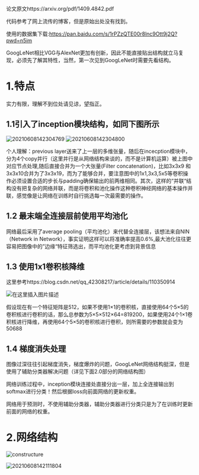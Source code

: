论文原文https://arxiv.org/pdf/1409.4842.pdf

代码参考了网上流传的博客，但是原始出处没有找到。

使用的数据集下载:https://pan.baidu.com/s/1rPZzQTE00r8lnc9Ott9j2Q?pwd=n5im




GoogLeNet相比VGG与AlexNet更加有创新，因此不能直接贴出结构就立马复现，必须先了解其特性，当然，第一次见到GoogLeNet时需要先看结构。

# 1.特点

实力有限，理解不到位处请见谅，望指正。

## 1.1引入了inception模块结构，如同下图所示

![20210608142304769](https://user-images.githubusercontent.com/74494790/170828132-85d28988-6f3e-45fe-b1e5-f572a3367dcd.png)
![20210608142304800](https://user-images.githubusercontent.com/74494790/170828138-61485f5e-d0b6-4b77-bedb-7eaa9bb3f8d7.png)

个人理解：previous layer送来了上一层的多维张量，随后在incecption模块中，分为4个copy并行（这里并行是从网络结构来谈的，而不是计算机运算）被上图中对应节点处理,随后直接合并为一个大张量(Filter concatenation)，比如3x3x9 和3x3x10合并为了3x3x19，而为了能够合并，要注意图中的1x1,3x3,5x5等卷积操作必须设置合适的步长与padding确保输出的前两维相同。其次，这样的“并联“结构没有把复杂的网络并联，而是将卷积和池化操作这种卷积神经网络的基本操作并联，感觉像是让网络在训练时自行挑选每一次最需要的操作。

## 1.2 最末端全连接层前使用平均池化

网络最后采用了average pooling（平均池化）来代替全连接层，该想法来自NIN（Network in Network），事实证明这样可以将准确率提高0.6%,最大池化往往更容易把图像中的”边缘“特征筛选出，而平均池化更考虑到背景信息



## 1.3 使用1x1卷积核降维

这里参考https://blog.csdn.net/qq_42308217/article/details/110350914

![在这里插入图片描述](https://img-blog.csdnimg.cn/2020113011051574.png?x-oss-process=image/watermark,type_ZmFuZ3poZW5naGVpdGk,shadow_10,text_aHR0cHM6Ly9ibG9nLmNzZG4ubmV0L3FxXzQyMzA4MjE3,size_16,color_FFFFFF,t_70)

假设现在有一个特征矩阵是512，如果不使用1×1的卷积核，直接使用64个5×5的卷积核进行卷积的话，那么总参数为5×5×512×64=819200，如果使用24个1×1卷积核进行降维，再使用64个5×5的卷积核进行卷积，则所需要的参数就会变为50688

## 1.4 梯度消失处理

图像过深往往引起梯度消失，梯度爆炸的问题，GoogLeNet网络结构挺深，但是使用了辅助分类器解决问题（详见下面2.0部分的网络结构图）

网络训练过程中，inception模块连接处直接分出一层，加上全连接输出到softmax进行分类！然后根据loss向前面网络的更新权重。

网络用于预测时，不使用辅助分类器，辅助分类器进行分类只是为了在训练时更新前面的网络的权重。

# 2.网络结构


![constructure](https://user-images.githubusercontent.com/74494790/170828146-aa9213d7-7d47-4718-a8d1-4cbdf0e56f8d.jpg)


![20210608142111804](https://user-images.githubusercontent.com/74494790/170828148-e0da3b87-a92c-4e6c-ad89-7ea017a64d6c.png)


